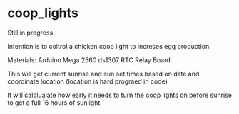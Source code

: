 # coop_lights

Still in progress

Intention is to coltrol a chicken coop light to increses egg production. 

Materials:
Arduino Mega 2560
ds1307 RTC
Relay Board

This will get current sunrise and sun set times based on date and coordinate location (location is hard prograed in code)

It will calclualate how early it needs to turn the coop lights on before sunrise to get a full 16 hours of sunlight
